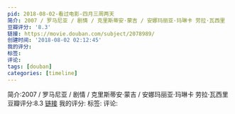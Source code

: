 ```yaml
---
pid: 2018-08-02-看过电影-四月三周两天
简介: 2007 / 罗马尼亚 / 剧情 / 克里斯蒂安·蒙吉 / 安娜玛丽亚·玛琳卡 劳拉·瓦西里
豆瓣评分: '8.3'
链接: https://movie.douban.com/subject/2078989/
创建时间: '2018-08-02 02:12:45'
我的评分:
标签:
评论:
tags: [douban]
categories: [timeline]
---
```

简介:2007 / 罗马尼亚 / 剧情 / 克里斯蒂安·蒙吉 / 安娜玛丽亚·玛琳卡 劳拉·瓦西里
豆瓣评分:8.3
[链接](https://movie.douban.com/subject/2078989/)
我的评分:
标签:
评论:
